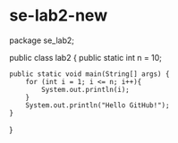 # se-lab2-new

package se_lab2;


public class lab2 {
	public static int n = 10;
	
	public static void main(String[] args) {
		for (int i = 1; i <= n; i++){
			System.out.println(i);
		}
		System.out.println("Hello GitHub!");
	}

}
